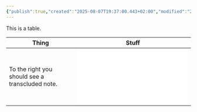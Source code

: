 ```yaml
---
{"publish":true,"created":"2025-08-07T19:37:00.443+02:00","modified":"2025-08-07T20:22:54.771+02:00","cssclasses":""}
---
```


This is a table.


| Thing                                           | Stuff                                      |
| ----------------------------------------------- | ------------------------------------------ |
| To the right you should see a transcluded note. | ![Transcluded Note](Transcluded%20Note.md) |

